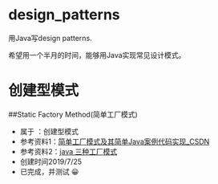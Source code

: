 # design_patterns
用Java写design patterns.

希望用一个半月的时间，能够用Java实现常见设计模式。
# 创建型模式 
##Static Factory Method(简单工厂模式) 
+ 属于 ：创建型模式
+ 参考资料1：[简单工厂模式及其简单Java案例代码实现_CSDN](https://blog.csdn.net/qq_39588630/article/details/80423528)
+ 参考资料2：[java 三种工厂模式](https://www.cnblogs.com/zailushang1996/p/8601808.html)
+ 创建时间2019/7/25 
+ 已完成，并测试 😀









